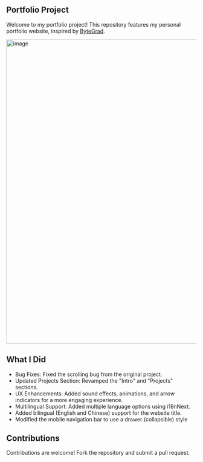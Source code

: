 ## Portfolio Project
Welcome to my portfolio project! This repository features my personal portfolio website, inspired by [ByteGrad](https://www.youtube.com/watch?v=sUKptmUVIBM&t=21888s).

<img width="804" alt="image" src="https://p.xiemu.top/img/projects/homepage_en.webp">

## What I Did
- Bug Fixes: Fixed the scrolling bug from the original project.
- Updated Projects Section: Revamped the "Intro" and "Projects" sections.
- UX Enhancements: Added sound effects, animations, and arrow indicators for a more engaging experience.
- Multilingual Support: Added multiple language options using i18nNext.
- Added bilingual (English and Chinese) support for the website title.
- Modified the mobile navigation bar to use a drawer (collapsible) style

## Contributions
Contributions are welcome! Fork the repository and submit a pull request.